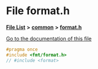 

# File format.h

[**File List**](files.md) **>** [**common**](dir_fe04c8fb910be76d82cd33e795163b9b.md) **>** [**format.h**](format_8h.md)

[Go to the documentation of this file](format_8h.md)


```C++
#pragma once
#include <fmt/format.h>
// #include <format>

```


